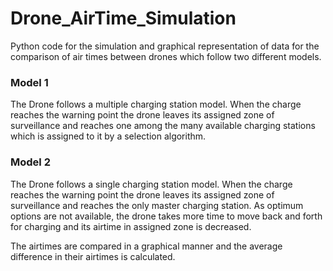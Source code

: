 # Drone_AirTime_Simulation
Python code for the simulation and graphical representation of data for the comparison of air times between drones which follow two different models.
<h3>Model 1</h3>
The Drone follows a multiple charging station model. When the charge reaches the warning point the drone leaves its assigned zone of surveillance and reaches one among the many available charging stations which is assigned to it by a selection algorithm. 

<h3>Model 2</h3>
The Drone follows a single charging station model. When the charge reaches the warning point the drone leaves its assigned zone of surveillance and reaches the only master charging station. As optimum options are not available, the drone takes more time to move back and forth for charging and its airtime in assigned zone is decreased. 

The airtimes are compared in a graphical manner and the average difference in their airtimes is calculated.
